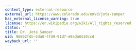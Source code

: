 ```yaml
---
content_type: external-resource
external_url: https://www.colorado.edu/envd/jota-samper
has_external_license_warning: true
license: https://en.wikipedia.org/wiki/All_rights_reserved
status: ''
title: Dr. Jota Samper
uid: 96802fdb-6da0-4fd9-91d7-e9ada0d20ccd
wayback_url: ''
---
```

